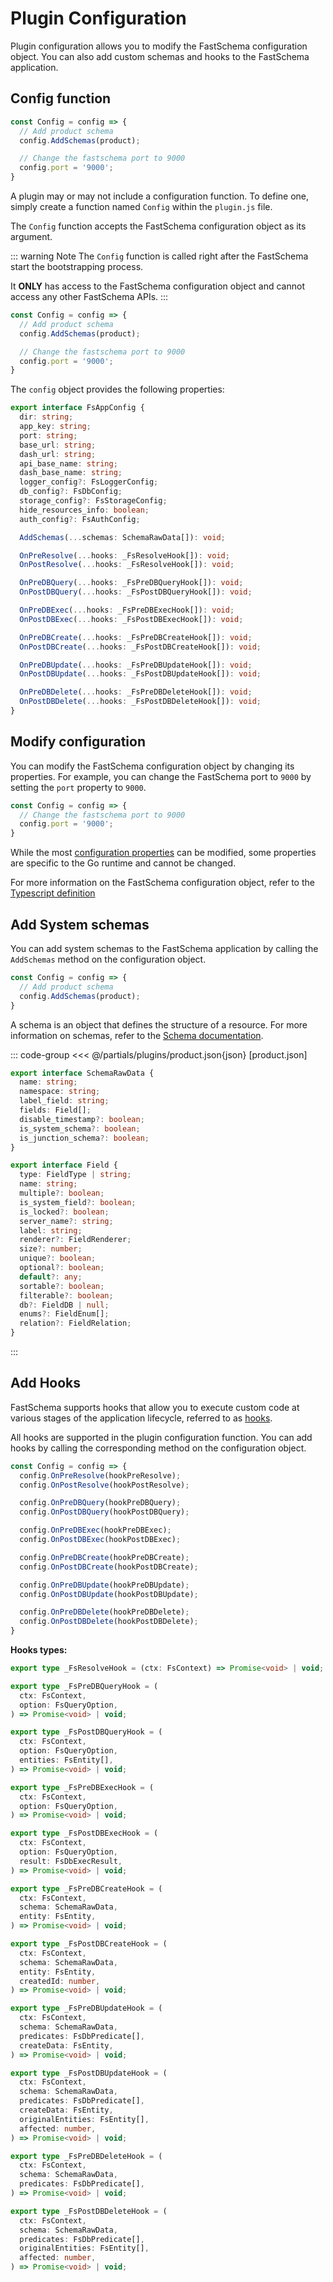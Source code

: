 # Plugin Configuration

Plugin configuration allows you to modify the FastSchema configuration object. You can also add custom schemas and hooks to the FastSchema application.

## Config function

```js [plugin.js]
const Config = config => {
  // Add product schema
  config.AddSchemas(product);

  // Change the fastschema port to 9000
  config.port = '9000';
}
```

A plugin may or may not include a configuration function. To define one, simply create a function named `Config` within the `plugin.js` file.

The `Config` function accepts the FastSchema configuration object as its argument.

::: warning Note
The `Config` function is called right after the FastSchema start the bootstrapping process.

It **ONLY** has access to the FastSchema configuration object and cannot access any other FastSchema APIs.
:::

```js [plugin.js]
const Config = config => {
  // Add product schema
  config.AddSchemas(product);

  // Change the fastschema port to 9000
  config.port = '9000';
}
```

The `config` object provides the following properties:

```ts
export interface FsAppConfig {
  dir: string;
  app_key: string;
  port: string;
  base_url: string;
  dash_url: string;
  api_base_name: string;
  dash_base_name: string;
  logger_config?: FsLoggerConfig;
  db_config?: FsDbConfig;
  storage_config?: FsStorageConfig;
  hide_resources_info: boolean;
  auth_config?: FsAuthConfig;

  AddSchemas(...schemas: SchemaRawData[]): void;

  OnPreResolve(...hooks: _FsResolveHook[]): void;
  OnPostResolve(...hooks: _FsResolveHook[]): void;

  OnPreDBQuery(...hooks: _FsPreDBQueryHook[]): void;
  OnPostDBQuery(...hooks: _FsPostDBQueryHook[]): void;

  OnPreDBExec(...hooks: _FsPreDBExecHook[]): void;
  OnPostDBExec(...hooks: _FsPostDBExecHook[]): void;

  OnPreDBCreate(...hooks: _FsPreDBCreateHook[]): void;
  OnPostDBCreate(...hooks: _FsPostDBCreateHook[]): void;

  OnPreDBUpdate(...hooks: _FsPreDBUpdateHook[]): void;
  OnPostDBUpdate(...hooks: _FsPostDBUpdateHook[]): void;

  OnPreDBDelete(...hooks: _FsPreDBDeleteHook[]): void;
  OnPostDBDelete(...hooks: _FsPostDBDeleteHook[]): void;
}
```

## Modify configuration

You can modify the FastSchema configuration object by changing its properties. For example, you can change the FastSchema port to `9000` by setting the `port` property to `9000`.

```js [plugin.js]
const Config = config => {
  // Change the fastschema port to 9000
  config.port = '9000';
}
```

While the most [configuration properties](/docs/web-framework/application#configuration) can be modified, some properties are specific to the Go runtime and cannot be changed.

For more information on the FastSchema configuration object, refer to the [Typescript definition](https://github.com/fastschema/fastschema/tree/master/plugins/js/)

## Add System schemas

You can add system schemas to the FastSchema application by calling the `AddSchemas` method on the configuration object.

```js [plugin.js]
const Config = config => {
  // Add product schema
  config.AddSchemas(product);
}
```

A schema is an object that defines the structure of a resource. For more information on schemas, refer to the [Schema documentation](/docs/concepts#schema).

::: code-group
<<< @/partials/plugins/product.json{json} [product.json]

```ts [types.d.ts]
export interface SchemaRawData {
  name: string;
  namespace: string;
  label_field: string;
  fields: Field[];
  disable_timestamp?: boolean;
  is_system_schema?: boolean;
  is_junction_schema?: boolean;
}

export interface Field {
  type: FieldType | string;
  name: string;
  multiple?: boolean;
  is_system_field?: boolean;
  is_locked?: boolean;
  server_name?: string;
  label: string;
  renderer?: FieldRenderer;
  size?: number;
  unique?: boolean;
  optional?: boolean;
  default?: any;
  sortable?: boolean;
  filterable?: boolean;
  db?: FieldDB | null;
  enums?: FieldEnum[];
  relation?: FieldRelation;
}
```
:::

## Add Hooks

FastSchema supports hooks that allow you to execute custom code at various stages of the application lifecycle, referred to as [hooks](/docs/web-framework/hooks/).

All hooks are supported in the plugin configuration function. You can add hooks by calling the corresponding method on the configuration object.

```js
const Config = config => {
  config.OnPreResolve(hookPreResolve);
  config.OnPostResolve(hookPostResolve);

  config.OnPreDBQuery(hookPreDBQuery);
  config.OnPostDBQuery(hookPostDBQuery);

  config.OnPreDBExec(hookPreDBExec);
  config.OnPostDBExec(hookPostDBExec);

  config.OnPreDBCreate(hookPreDBCreate);
  config.OnPostDBCreate(hookPostDBCreate);

  config.OnPreDBUpdate(hookPreDBUpdate);
  config.OnPostDBUpdate(hookPostDBUpdate);

  config.OnPreDBDelete(hookPreDBDelete);
  config.OnPostDBDelete(hookPostDBDelete);
}
```

**Hooks types:**

```ts
export type _FsResolveHook = (ctx: FsContext) => Promise<void> | void;

export type _FsPreDBQueryHook = (
  ctx: FsContext,
  option: FsQueryOption,
) => Promise<void> | void;

export type _FsPostDBQueryHook = (
  ctx: FsContext,
  option: FsQueryOption,
  entities: FsEntity[],
) => Promise<void> | void;

export type _FsPreDBExecHook = (
  ctx: FsContext,
  option: FsQueryOption,
) => Promise<void> | void;

export type _FsPostDBExecHook = (
  ctx: FsContext,
  option: FsQueryOption,
  result: FsDbExecResult,
) => Promise<void> | void;

export type _FsPreDBCreateHook = (
  ctx: FsContext,
  schema: SchemaRawData,
  entity: FsEntity,
) => Promise<void> | void;

export type _FsPostDBCreateHook = (
  ctx: FsContext,
  schema: SchemaRawData,
  entity: FsEntity,
  createdId: number,
) => Promise<void> | void;

export type _FsPreDBUpdateHook = (
  ctx: FsContext,
  schema: SchemaRawData,
  predicates: FsDbPredicate[],
  createData: FsEntity,
) => Promise<void> | void;

export type _FsPostDBUpdateHook = (
  ctx: FsContext,
  schema: SchemaRawData,
  predicates: FsDbPredicate[],
  createData: FsEntity,
  originalEntities: FsEntity[],
  affected: number,
) => Promise<void> | void;

export type _FsPreDBDeleteHook = (
  ctx: FsContext,
  schema: SchemaRawData,
  predicates: FsDbPredicate[],
) => Promise<void> | void;

export type _FsPostDBDeleteHook = (
  ctx: FsContext,
  schema: SchemaRawData,
  predicates: FsDbPredicate[],
  originalEntities: FsEntity[],
  affected: number,
) => Promise<void> | void;
```
